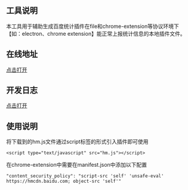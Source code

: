 ## 工具说明
本工具用于辅助生成百度统计插件在file和chrome-extension等协议环境下【如：electron、chrome extension】能正常上报统计信息的本地插件文件。

## 在线地址
[点击打开](https://krapnikkk.github.io/baidutongji-generator/index.html)

## 开发日志
[点击打开](https://krapnikkk.github.io/2022/02/14/baidutongji-generator/)

## 使用说明
将下载到的hm.js文件通过script标签的形式引入插件即可使用
```
<script type="text/javascript" src="hm.js"></script>
```

在chrome-extension中需要在manifest.json中添加以下配置
```
"content_security_policy": "script-src 'self' 'unsafe-eval' https://hmcdn.baidu.com; object-src 'self'"
```